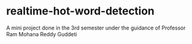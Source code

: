 # realtime-hot-word-detection

A mini project done in the 3rd semester under the guidance of Professor Ram Mohana Reddy Guddeti
